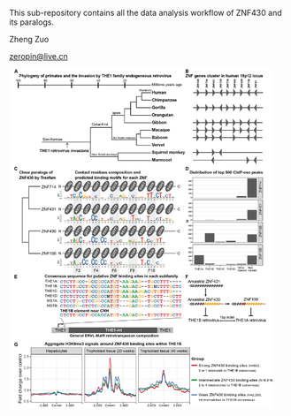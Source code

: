This sub-repository contains all the data analysis workflow of ZNF430 and its paralogs.

Zheng Zuo

zeropin@live.cn

<img src="THE1 being silenced figure.png" style="zoom:60%;" />
